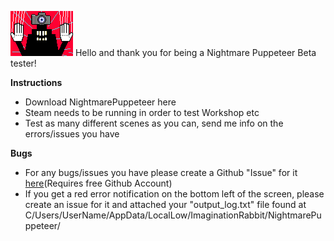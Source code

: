 ![Nplogo](https://github.com/mdotstrange/NightmarePuppeteerPublic/raw/master/Files/NpMover.gif)
Hello and thank you for being a Nightmare Puppeteer Beta tester!

**Instructions**

* Download NightmarePuppeteer here
* Steam needs to be running in order to test Workshop etc
* Test as many different scenes as you can, send me info on the errors/issues you have

**Bugs**
* For any bugs/issues you have please create a Github "Issue" for it [here](https://github.com/mdotstrange/NightmarePuppeteerPublic/issues)(Requires free Github Account)
* If you get a red error notification on the bottom left of the screen, please create an issue for it and attached your "output_log.txt" file found at C/Users/UserName/AppData/LocalLow/ImaginationRabbit/NightmarePuppeteer/ 
